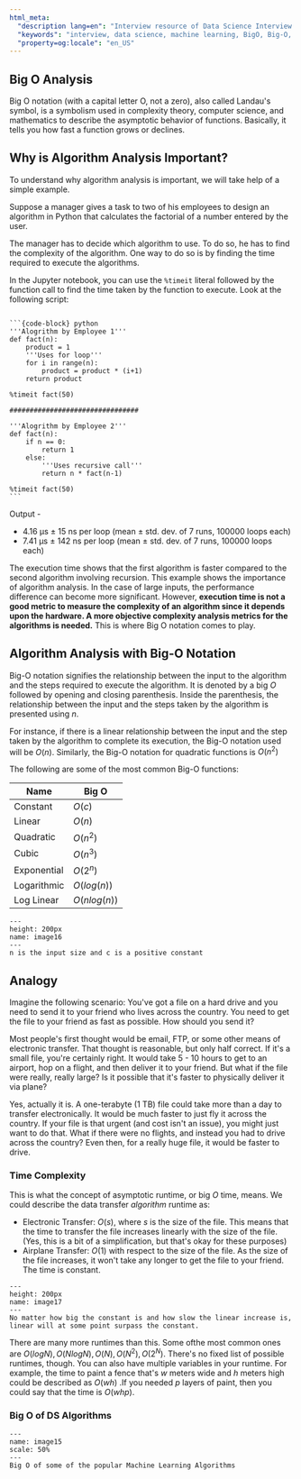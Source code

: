 ```yaml
---
html_meta:
  "description lang=en": "Interview resource of Data Science Interview focusing on Machine Learning Framework Tensorflow."
  "keywords": "interview, data science, machine learning, BigO, Big-O, Algorithms"
  "property=og:locale": "en_US"
---
```


## Big O Analysis

Big O notation (with a capital letter O, not a zero), also called Landau's symbol, is a symbolism used in complexity theory, computer science, and mathematics to describe the asymptotic behavior of functions. Basically, it tells you how fast a function grows or declines.

## Why is Algorithm Analysis Important?

To understand why algorithm analysis is important, we will take help of a simple example.

Suppose a manager gives a task to two of his employees to design an algorithm in Python that calculates the factorial of a number entered by the user.

The manager has to decide which algorithm to use. To do so, he has to find the complexity of the algorithm. One way to do so is by finding the time required to execute the algorithms.

In the Jupyter notebook, you can use the `%timeit` literal followed by the function call to find the time taken by the function to execute. Look at the following script:

````{tab-set-code}

```{code-block} python
'''Alogrithm by Employee 1'''
def fact(n):
    product = 1
    '''Uses for loop'''
    for i in range(n):
        product = product * (i+1)
    return product

%timeit fact(50)

################################

'''Alogrithm by Employee 2'''
def fact(n):
    if n == 0:
        return 1
    else:
        '''Uses recursive call'''
        return n * fact(n-1)

%timeit fact(50)
```
````

Output - 
- 4.16 µs ± 15 ns per loop (mean ± std. dev. of 7 runs, 100000 loops each)
- 7.41 µs ± 142 ns per loop (mean ± std. dev. of 7 runs, 100000 loops each)


The execution time shows that the first algorithm is faster compared to the second algorithm involving recursion. This example shows the importance of algorithm analysis. In the case of large inputs, the performance difference can become more significant. However, **execution time is not a good metric to measure the complexity of an algorithm since it depends upon the hardware. A more objective complexity analysis metrics for the algorithms is needed.** This is where Big O notation comes to play.

## Algorithm Analysis with Big-O Notation

Big-O notation signifies the relationship between the input to the algorithm and the steps required to execute the algorithm. It is denoted by a big $O$ followed by opening and closing parenthesis. Inside the parenthesis, the relationship between the input and the steps taken by the algorithm is presented using $n$.

For instance, if there is a linear relationship between the input and the step taken by the algorithm to complete its execution, the Big-O notation used will be $O(n)$. Similarly, the Big-O notation for quadratic functions is $O(n^2)$

The following are some of the most common Big-O functions:

| **Name**    | **Big O**    |
|-------------|--------------|
| Constant    | $O(c)$       |
| Linear      | $O(n)$       |
| Quadratic   | $O(n^2)$     |
| Cubic       | $O(n^3)$     |
| Exponential | $O(2^n)$     |
| Logarithmic | $O(log(n))$  |
| Log Linear  | $O(nlog(n))$ |


```{figure} ../Algorithms/images/image16.PNG
---
height: 200px
name: image16
---
n is the input size and c is a positive constant
```

## Analogy
Imagine the following scenario: You've got a file on a hard drive and you need to send it to your friend who lives across the country. You need to get the file to your friend as fast as possible. How should you send it?

Most people's first thought would be email, FTP, or some other means of electronic transfer. That thought is reasonable, but only half correct. If it's a small file, you're certainly right. It would take 5 - 10 hours to get to an airport, hop on a flight, and then deliver it to your friend. But what if the file were really, really large? Is it possible that it's faster to physically deliver it via plane?

Yes, actually it is. A one-terabyte (1 TB) file could take more than a day to transfer electronically. It would be much faster to just fly it across the country. If your file is that urgent (and cost isn't an issue), you might just want to do that. What if there were no flights, and instead you had to drive across the country? Even then, for a really huge file, it would be faster to drive.

### Time Complexity

This is what the concept of asymptotic runtime, or big $O$ time, means. We could describe the data transfer *algorithm* runtime as:
- Electronic Transfer: $O(s)$, where $s$ is the size of the file. This means that the time to transfer the file increases linearly with the size of the file. (Yes, this is a bit of a simplification, but that's okay for these purposes)
- Airplane Transfer: $O(1)$ with respect to the size of the file. As the size of the file increases, it won't take any longer to get the file to your friend. The time is constant.

```{figure} ../Algorithms/images/image17.PNG
---
height: 200px
name: image17
---
No matter how big the constant is and how slow the linear increase is, linear will at some point surpass the constant.
```

There are many more runtimes than this. Some ofthe most common ones are $O(log N),O(N log N), O(N), O(N^2), O(2^N)$. There's no fixed list of possible runtimes, though. You can also have multiple variables in your runtime. For example, the time to paint a fence that's $w$ meters wide and $h$ meters high could be described as $O(wh)$ .If you needed $p$ layers of paint, then you could say that the time is $O(whp)$.

### Big O of DS Algorithms

```{figure} ../Algorithms/images/image15.PNG
---
name: image15
scale: 50%
---
Big O of some of the popular Machine Learning Algorithms
```

